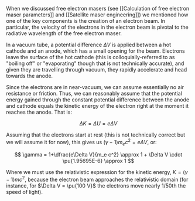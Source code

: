 When we discussed free electron masers (see [[Calculation of free electron maser parameters]] and [[Satellite maser engineering]]) we mentioned how one of the key components is the creation of an electron beam. In particular, the velocity of the electrons in the electron beam is pivotal to the radiative wavelength of the free electron maser.

In a vacuum tube, a potential difference $\Delta V$ is applied between a hot cathode and an anode, which has a small opening for the beam. Electrons leave the surface of the hot cathode (this is colloquially-referred to as "boiling off" or "evaporating" though that is not technically accurate), and given they are travelling through vacuum, they rapidly accelerate and head towards the anode.

Since the electrons are in near-vacuum, we can assume essentially no air resistance or friction. Thus, we can reasonably assume that the potential energy gained through the constant potential difference between the anode and cathode equals the kinetic energy of the electron right at the moment it reaches the anode. That is:

$$
\Delta K = \Delta U = e\Delta V
$$

Assuming that the electrons start at rest (this is not technically correct but we will assume it for now), this gives us $(\gamma - 1)m_ec^2 = e\Delta V$, or:

$$
\gamma = 1+\dfrac{e\Delta V}{m_e c^2} \approx 1 + \Delta V \cdot \pu{1.95695E-6} \approx 1
$$

Where we must use the relativistic expression for the kinetic energy, $K = (\gamma - 1)mc^2$, because the electron beam approaches the relativistic domain (for instance, for $\Delta V = \pu{100 V}$ the electrons move nearly $1/50$th the speed of light).